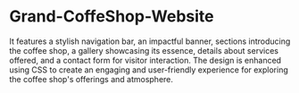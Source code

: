 # Grand-CoffeShop-Website
 It features a stylish navigation bar, an impactful banner, sections introducing the coffee shop, a gallery showcasing its essence, details about services offered, and a contact form for visitor interaction. The design is enhanced using CSS to create an engaging and user-friendly experience for exploring the coffee shop's offerings and atmosphere.
